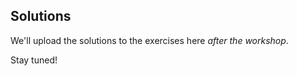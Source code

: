 ## Solutions

We'll upload the solutions to the exercises here *after the workshop*.  

Stay tuned! 